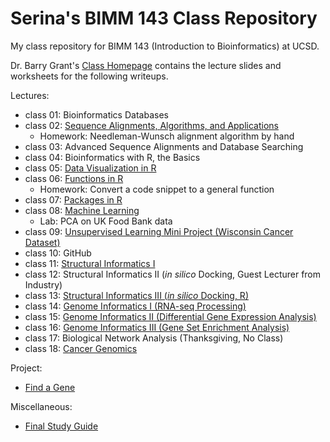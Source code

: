 # Serina's BIMM 143 Class Repository
My class repository for BIMM 143 (Introduction to Bioinformatics) at UCSD.

Dr. Barry Grant's [Class Homepage](https://bioboot.github.io/bimm143_F18/) contains the lecture slides and worksheets for the following writeups.

Lectures:
* class 01: Bioinformatics Databases
* class 02: [Sequence Alignments, Algorithms, and Applications](https://github.com/serinahuang/bimm143/tree/master/class02) 
    + Homework: Needleman-Wunsch alignment algorithm by hand
* class 03: Advanced Sequence Alignments and Database Searching
* class 04: Bioinformatics with R, the Basics
* class 05: [Data Visualization in R](https://github.com/serinahuang/bimm143/tree/master/class05)
* class 06: [Functions in R](https://github.com/serinahuang/bimm143/tree/master/class06)
    + Homework: Convert a code snippet to a general function 
* class 07: [Packages in R](https://github.com/serinahuang/bimm143/tree/master/class07)
* class 08: [Machine Learning](https://github.com/serinahuang/bimm143/tree/master/class08)
    + Lab: PCA on UK Food Bank data
* class 09: [Unsupervised Learning Mini Project (Wisconsin Cancer Dataset)](https://github.com/serinahuang/bimm143/tree/master/class09)
* class 10: GitHub
* class 11: [Structural Informatics I](https://github.com/serinahuang/bimm143/tree/master/class11)
* class 12: Structural Informatics II (*in silico* Docking, Guest Lecturer from Industry)
* class 13: [Structural Informatics III (*in silico* Docking, R)](https://github.com/serinahuang/bimm143/tree/master/class13)
* class 14: [Genome Informatics I (RNA-seq Processing)](https://github.com/serinahuang/bimm143/tree/master/class14)
* class 15: [Genome Informatics II (Differential Gene Expression Analysis)](https://github.com/serinahuang/bimm143/tree/master/class15)
* class 16: [Genome Informatics III (Gene Set Enrichment Analysis)](https://github.com/serinahuang/bimm143/tree/master/class16)
* class 17: Biological Network Analysis (Thanksgiving, No Class)
* class 18: [Cancer Genomics](https://github.com/serinahuang/bimm143/tree/master/class18)

Project:
* [Find a Gene](https://github.com/serinahuang/bimm143/tree/master/find_a_gene)

Miscellaneous:
* [Final Study Guide](https://docs.google.com/document/d/1-EfgeLl1eSz-810hzTCXNi1n1TND_b9ch647LeZ9EqY/edit?usp=sharing)
